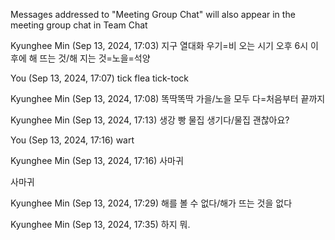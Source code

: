 Messages addressed to "Meeting Group Chat" will also appear in the meeting group chat in Team Chat
 
Kyunghee Min (Sep 13, 2024, 17:03)
지구 열대화
우기=비 오는 시기
오후 6시 이후에
해 뜨는 것/해 지는 것=노을=석양
 
You (Sep 13, 2024, 17:07)
tick
flea
tick-tock
 
Kyunghee Min (Sep 13, 2024, 17:08)
똑딱똑딱
가을/노을
모두 다=처음부터 끝까지
 
Kyunghee Min (Sep 13, 2024, 17:13)
생강 빵
물집 생기다/물집 괜찮아요?
 
You (Sep 13, 2024, 17:16)
wart
 
Kyunghee Min (Sep 13, 2024, 17:16)
사마귀

사마귀
 
Kyunghee Min (Sep 13, 2024, 17:29)
해를 볼 수 없다/해가 뜨는 것을 없다
 
Kyunghee Min (Sep 13, 2024, 17:35)
하지 뭐.